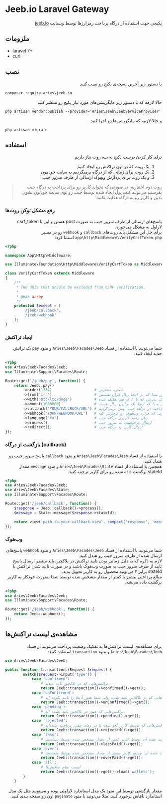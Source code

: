 # Jeeb.io Laravel Gateway
<div dir="rtl" align="right">
پکیجی جهت استفاده از درگاه پرداخت رمزارزها توسط وبسایت <a href="https://jeeb.io">jeeb.io</a>
</div>

## ملزومات
- laravel 7+
- curl

## نصب
<p dir="rtl">با دستور زیر آخرین نسخه‌ی پکیج رو نصب کنید</p> 

```composer require aries\jeeb.io```  

<p dir="rtl">حالا لازمه که با دستور زیر مایگریشن‌های مورد نیاز پکیج رو منتشر کنید</p>

```php artisan vendor:publish --provider='Aries\Jeeb\JeebServiceProvider'```  

<p dir="rtl">و حالا لازمه که مایگریشن‌ها رو اجرا کنید  </p>

```php artisan migrate```

## استفاده
<div dir="rtl">
برای کار کردن درست پکیج به سه روت نیاز داریم

<ol>
<li>یک روت که در اون تراکنش رو ایجاد کنیم</li>
<li>یک روت برای زمانی که از درگاه برمیگردیم به سایت خودمون</li>
<li>و یک روت برای پردازش وبهوک ارسالی از طرف سرور جیب </li>
</ol>
<blockquote>روت دوم اختیاریه، در صورتی که نخواید کاربر رو برای پرداخت به درگاه جیب بفرستید می‌تونید کیف پول ایجاد شده توسط جیب رو توی سایت خودتون نشون بدین و کاربر رو به درگاه هدایت نکنید.</blockquote>
</div>

### رفع مشکل توکن روت‌ها
<div dir="rtl">
پاسخ‌های ارسالی از طرف سرور جیب به صورت post هستن و این با csrf_token لاراول به مشکل می‌خوره.<br />
برای حل این مشکل باید روت‌های <code>callback</code> و <code>webhook</code> رو در مسیر <code>app\http\Middleware\VerifyCrsfToken.php</code> استثنا کرد:
</div>

```php
<?php

namespace App\Http\Middleware;

use Illuminate\Foundation\Http\Middleware\VerifyCsrfToken as Middleware;

class VerifyCsrfToken extends Middleware
{
    /**
     * The URIs that should be excluded from CSRF verification.
     *
     * @var array
     */
    protected $except = [
        '/jeeb/callback',
        '/jeeb/webhook'
    ];
}
```

### ایجاد تراکنش
<div dir="rtl">
شما می‌تونید با استفاده از فساد <code>Aries\Jeeb\Facades\Jeeb</code> و متود <code>pay</code> یک ترانش جدید ایجاد کنید:
</div>

```php
<?php
use Aries\Jeeb\Facades\Jeeb;
use Illuminate\Support\Facades\Route;

Route::get('/jeeb/pay', function() {
    return Jeeb::pay()
        ->order(1234)                   # شماره سفارش
        ->from('irr')                   # ارز مبدا که در اینجا ریال ایران هستش
        ->with('btc/ltc/doge')          # ارزهای قابل پذیرش که با / از هم تفکیک شده
        ->amount(1000000)               # مبلغ تراکنش بر پایه‌ی ارز مبدا که اینجا یک میلیون ریال هست
        ->callback('YOUR/CALLBACK/URL') # آدرس روتی که پس از پرداخت در درگاه جیب بهش برمی‌گردیم
        ->webhook('YOUR/WEBHOOK/URL')   # آدرس روتی که قراره وب‌هوک رو پردازش کنه
        ->language('fa')                # زبان رابط کاربری درگاه جیب
        ->process()                     # ارسال درخواست به سرور جیب
        ->redirect();                   # انتقال کاربر به درگاه جیب
});
```

### بازگشت از درگاه (callback)
<div dir="rtl">
 با استفاده از فساد <code>Aries\Jeeb\Facades\Jeeb</code> و متود <code>callback</code> پاسخ سرور جیب رو هندل کنید.<br />
 همچنین با استفاده از فساد <code>Aries\Jeeb\Facades\State</code> و متود <code>message</code> مقدار stateId برگشت داده شده رو برای کاربر ترجمه کنید.
</div>

```php
<?php
use Aries\Jeeb\Facades\Jeeb;
use Aries\Jeeb\Facades\State;
use Illuminate\Support\Facades\Route;

Route::get('/jeeb/callback', function() {
    $response = Jeeb::callback()->process();
    $message = State::message($response->stateId);

    return view('path.to.your.callback.view', compact('response', 'message'));
});
```

### وب‌هوک
<div dir="rtl">
شما می‌تونید با استفاده از فساد <code>Aries\Jeeb\Facades\Jeeb</code> و متود <code>webhook</code> پاسخ‌های ارسال شده از طرف سرور جیب رو هندل کنید.<br />
لازم به ذکره که به دلیل زمانبر بودن تایید تراکنش در بلاکچین باید منتظر ارسال پاسخ تایید از طرف سرور جیب به صورت وب‌هوک باشید و در صورت تایید شدن تراکنش با ststeId برابر ۴ می‌تونید محصول رو به کاربر تحویل بدید.<br />
مبالغ پرداختی بیشتر یا کمتر از مقدار مشخص شده توسط شما بصورت خودکار به کاربر برگشت داده می‌شه.
</div>

```php
<?php
use Aries\Jeeb\Facades\Jeeb;
use Illuminate\Support\Facades\Route;

Route::get('/jeeb/webhook', function() {
    return Jeeb::webhook();
});
```

## مشاهده‌ی لیست تراکنش‌ها
<div dir="rtl">
برای مشاهده‌ی لیست تراکنش‌ها به تفکیک وضعیت پرداخت می‌تونید از فساد <code>Aries\Jeeb\Facades\Jeeb</code> و متود <code>transaction</code> استفاده کنید:
</div>

```php
use Aries\Jeeb\Facades\Jeeb;

public function transactions(Request $request) {
        switch($request->input('type')) {
            case 'confirmed':
                # تراکنش‌هایی که در بلاکچین تایید شدند.
                return Jeeb::transaction()->confirmed()->get();
            case 'unConfirmed':
                # تراکنش‌هایی که در بلاکچین تایید شدند ولی شما هنوز آن‌ها را تایید نکرده اید.
                return Jeeb::transaction()->unConfirmed()->get();
            case 'pending':
                # تراکنش‌هایی که هنوز در بلاکچین تایید نشده اند.
                return Jeeb::transaction()->pending()->get();
            case 'rejected': 
                # تراکنش‌هایی که توسط کاربر لغو شده یا در زمان مقرر پرداخت نشده‌اند
                return Jeeb::transaction()->rejected()->get();
            case 'less': 
                # تراکنش‌هایی که مقدار پرداخت شده آن توسط کاربر کمتر از مقدار مشخص شده توسط شماست
                return Jeeb::transaction()->lessPaid()->get();
            case 'over': 
                # تراکنش‌هایی که مقدار پرداخت شده آن توسط کاربر بیشتر از مقدار مشخص شده توسط شماست
                return Jeeb::transaction()->overPaid()->get();
            case 'all': 
                # لیست تمام تراکنش‌ها
                return Jeeb::transaction()->get()->load('wallets');
        }
    }
```

<div dir="rtl">
مقدار بازگشتی توسط این متود یک مدل استاندارد لاراولی بوده و می‌تونید مثل یک مدل استاندارد باهاش برخورد کنید، مثلا می‌تونید با متود <code>paginate</code> اون رو صفحه بندی کنید.
</div>
